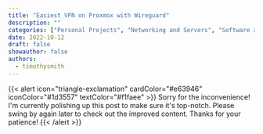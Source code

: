 ```yaml
---
title: "Easiest VPN on Proxmox with Wireguard"
description: ""
categories: ["Personal Projects", "Networking and Servers", "Software and Tools", "Tutorials and Guides", "Virtualization"]
date: 2022-10-12
draft: false
showauthor: false
authors:
  - timothysmith
---
```

{{< alert icon="triangle-exclamation" cardColor="#e63946" iconColor="#1d3557" textColor="#f1faee" >}}
Sorry for the inconvenience! I'm currently polishing up this post to make sure it's top-notch. Please swing by again later to check out the improved content. Thanks for your patience!
{{< /alert >}}